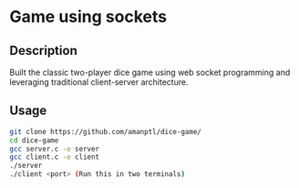 # Game using sockets

## Description
Built the classic two-player dice game using web socket programming and leveraging traditional client-server architecture.

## Usage
```bash
git clone https://github.com/amanptl/dice-game/
cd dice-game
gcc server.c -o server
gcc client.c -o client
./server
./client <port> (Run this in two terminals)
```

